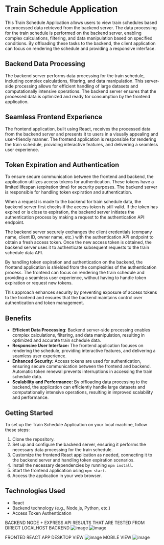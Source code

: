 
# Train Schedule Application

This Train Schedule Application allows users to view train schedules based on processed data retrieved from the backend server. The data processing for the train schedule is performed on the backend server, enabling complex calculations, filtering, and data manipulation based on specified conditions. By offloading these tasks to the backend, the client application can focus on rendering the schedule and providing a responsive interface.

## Backend Data Processing

The backend server performs data processing for the train schedule, including complex calculations, filtering, and data manipulation. This server-side processing allows for efficient handling of large datasets and computationally intensive operations. The backend server ensures that the processed data is optimized and ready for consumption by the frontend application.

## Seamless Frontend Experience

The frontend application, built using React, receives the processed data from the backend server and presents it to users in a visually appealing and user-friendly manner. The frontend application is responsible for rendering the train schedule, providing interactive features, and delivering a seamless user experience.

## Token Expiration and Authentication

To ensure secure communication between the frontend and backend, the application utilizes access tokens for authentication. These tokens have a limited lifespan (expiration time) for security purposes. The backend server is responsible for handling token expiration and authentication.

When a request is made to the backend for train schedule data, the backend server first checks if the access token is still valid. If the token has expired or is close to expiration, the backend server initiates the authentication process by making a request to the authentication API endpoint.

The backend server securely exchanges the client credentials (company name, client ID, owner name, etc.) with the authentication API endpoint to obtain a fresh access token. Once the new access token is obtained, the backend server uses it to authenticate subsequent requests to the train schedule data API.

By handling token expiration and authentication on the backend, the frontend application is shielded from the complexities of the authentication process. The frontend can focus on rendering the train schedule and providing a seamless user experience, without having to handle token expiration or request new tokens.

This approach enhances security by preventing exposure of access tokens to the frontend and ensures that the backend maintains control over authentication and token management.

## Benefits

- **Efficient Data Processing:** Backend server-side processing enables complex calculations, filtering, and data manipulation, resulting in optimized and accurate train schedule data.
- **Responsive User Interface:** The frontend application focuses on rendering the schedule, providing interactive features, and delivering a seamless user experience.
- **Enhanced Security:** Access tokens are used for authentication, ensuring secure communication between the frontend and backend. Automatic token renewal prevents interruptions in accessing the train schedule data.
- **Scalability and Performance:** By offloading data processing to the backend, the application can efficiently handle large datasets and computationally intensive operations, resulting in improved scalability and performance.

## Getting Started

To set up the Train Schedule Application on your local machine, follow these steps:

1. Clone the repository.
2. Set up and configure the backend server, ensuring it performs the necessary data processing for the train schedule.
3. Customize the frontend React application as needed, connecting it to the backend server and handling token expiration scenarios.
4. Install the necessary dependencies by running `npm install`.
5. Start the frontend application using `npm start`.
6. Access the application in your web browser.



## Technologies Used

- React
- Backend technology (e.g., Node.js, Python, etc.)
- Access Token Authentication


BACKEND NODE + EXPRESS
API RESULTS THAT ARE TESTED FROM DIRECT LOCALHOST BACKEND
![image](https://github.com/mohit-kota/affordmed_task/assets/96908137/75751ad9-c716-434d-af40-9a210df40157)
![image](https://github.com/mohit-kota/affordmed_task/assets/96908137/bff51145-0049-428b-904f-78f48e43be5a)

FRONTED REACT APP 
DESKTOP VIEW
![image](https://github.com/mohit-kota/affordmed_task/assets/96908137/b69d20c7-1ca9-47e4-9566-06fe0cbcf6e6)
MOBILE VIEW
![image](https://github.com/mohit-kota/affordmed_task/assets/96908137/154c1e95-4f5f-41e1-9a3f-4cb5c86942d7)

